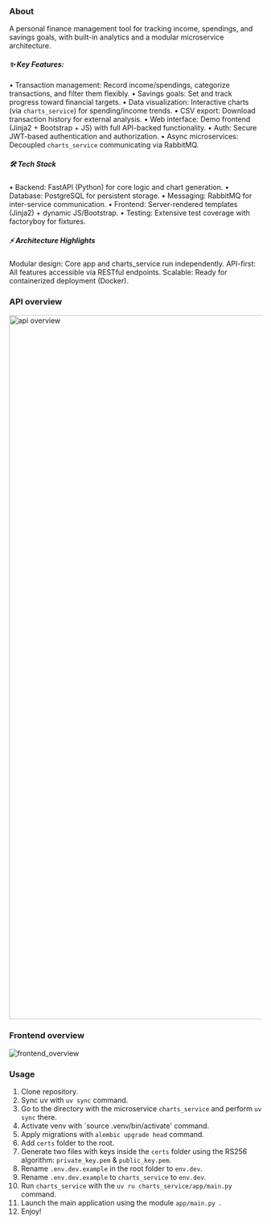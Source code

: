 ### About

A personal finance management tool for tracking income, spendings, and savings goals, with built-in analytics and a modular microservice architecture.

##### ✨ Key Features:
• Transaction management: Record income/spendings, categorize transactions, and filter them flexibly.
• Savings goals: Set and track progress toward financial targets.
• Data visualization: Interactive charts (via `charts_service`) for spending/income trends.
• CSV export: Download transaction history for external analysis.
• Web interface: Demo frontend (Jinja2 + Bootstrap + JS) with full API-backed functionality.
• Auth: Secure JWT-based authentication and authorization.
• Async microservices: Decoupled `charts_service` communicating via RabbitMQ.

##### 🛠️ Tech Stack
• Backend: FastAPI (Python) for core logic and chart generation.
• Database: PostgreSQL for persistent storage.
• Messaging: RabbitMQ for inter-service communication.
• Frontend: Server-rendered templates (Jinja2) + dynamic JS/Bootstrap.
• Testing: Extensive test coverage with factoryboy for fixtures.

##### ⚡ Architecture Highlights
Modular design: Core app and charts_service run independently.
API-first: All features accessible via RESTful endpoints.
Scalable: Ready for containerized deployment (Docker).

### API overview
<img width="1399" alt="api overview" src="https://github.com/user-attachments/assets/32d884df-641a-4a4d-ace4-16d3819d3019" />

### Frontend overview
![frontend_overview](https://github.com/user-attachments/assets/1299f0bc-c7d6-4d9e-a27f-177e82a24d7a)

### Usage

1. Clone repository.
2. Sync uv with `uv sync` command.
3. Go to the directory with the microservice `charts_service` and perform `uv sync` there.
4. Activate venv with `source .venv/bin/activate' command.
5. Apply migrations with `alembic upgrade head` command.
6. Add `certs` folder to the root.
7. Generate two files with keys inside the `certs` folder using the RS256 algorithm: `private_key.pem` & `public_key.pem`.
8. Rename `.env.dev.example` in the root folder to `env.dev`.
9. Rename `.env.dev.example` to `charts_service` to `env.dev`.
10. Run `charts_service` with the `uv ru charts_service/app/main.py ` command.
11. Launch the main application using the module `app/main.py `.
12. Enjoy!
